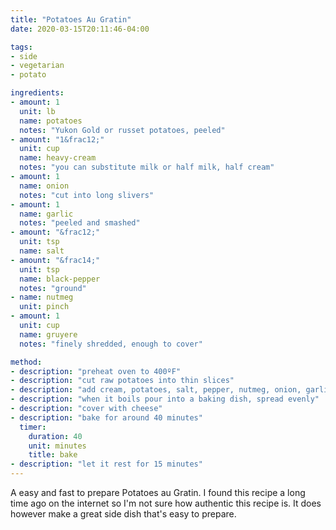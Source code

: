 ```yaml
---
title: "Potatoes Au Gratin"
date: 2020-03-15T20:11:46-04:00

tags:
- side
- vegetarian
- potato

ingredients:
- amount: 1
  unit: lb
  name: potatoes
  notes: "Yukon Gold or russet potatoes, peeled"
- amount: "1&frac12;"
  unit: cup
  name: heavy-cream
  notes: "you can substitute milk or half milk, half cream"
- amount: 1
  name: onion
  notes: "cut into long slivers"
- amount: 1
  name: garlic
  notes: "peeled and smashed"
- amount: "&frac12;"
  unit: tsp
  name: salt
- amount: "&frac14;"
  unit: tsp
  name: black-pepper
  notes: "ground"
- name: nutmeg
  unit: pinch
- amount: 1
  unit: cup
  name: gruyere
  notes: "finely shredded, enough to cover"

method:
- description: "preheat oven to 400ºF"
- description: "cut raw potatoes into thin slices"
- description: "add cream, potatoes, salt, pepper, nutmeg, onion, garlic in a pot, bring to a boil. Stir carefully from time to time"
- description: "when it boils pour into a baking dish, spread evenly"
- description: "cover with cheese"
- description: "bake for around 40 minutes"
  timer:
    duration: 40
    unit: minutes
    title: bake
- description: "let it rest for 15 minutes"
---
```


A easy and fast to prepare Potatoes au Gratin. I found this recipe a long time ago on the internet so I'm not sure how authentic this recipe is. It does however make a great side dish that's easy to prepare.
